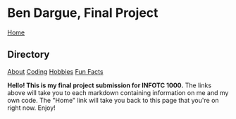 # **Ben Dargue, Final Project**
[Home](https://github.com/keysor/Final/blob/main/README.md)   
## Directory 
[About](https://github.com/keysor/Final/blob/main/about.md)  [Coding](https://github.com/keysor/Final/blob/main/coding.md)  [Hobbies](https://github.com/keysor/Final/blob/main/hobbies.md)  [Fun Facts](https://github.com/keysor/Final/blob/main/funfacts.md)

**Hello! This is my final project submission for INFOTC 1000.**
The links above will take you to each markdown containing information on me and my own code. The "Home" link will take you back to this page that you're on right now. Enjoy!
